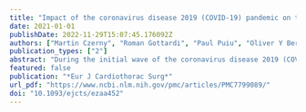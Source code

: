 ```yaml
---
title: "Impact of the coronavirus disease 2019 (COVID-19) pandemic on the care of patients with acute and chronic aortic conditions"
date: 2021-01-01
publishDate: 2022-11-29T15:07:45.176092Z
authors: ["Martin Czerny", "Roman Gottardi", "Paul Puiu", "Oliver Y Bernecker", "Rodolfo Citro", "Alessandro Della Corte", "Luca di Marco", "Martina Fink", "Yvonne Gosslau", "Peter Lukas Haldenwang", "Robin H Heijmen", "Maria Hugas-Mallorqui", "Severino Iesu", "Oyvind Jacobsen", "Arminder S Jassar", "Andrzej Juraszek", "Maciej Kolowca", "Sandro Lepidi", "Massimiliano M Marrocco-Trischitta", "Hitoshi Matsuda", "Katrin Meisenbacher", "Antonio Micari", "Kenji Minatoya", "Kay-Hyun Park", "Sven Peterss", "Michael Petrich", "Gabriele Piffaretti", "Chris Probst", "Benedikt Reutersberg", "Fabrizio Rosati", "Bruno Schachner", "Thomas Schachner", "Vitali A Sorokin", "Zoltan Szeberin", "Piotr Szopinski", "Luigi Di Tommaso", "Santi Trimarchi", "Eric L G Verhoeven", "Ferdinand Vogt", "Andreas Voetsch", "Tim Walter", "Gabriel Weiss", "Xun Yuan", "Filippo Benedetto", "Antonio De Bellis", "Mario D´ Oria", "Philipp Discher", "Andreas Zierer", "Bartosz Rylski", "Jos C van den Berg", "Thomas R Wyss", "Eduardo Bossone", "Jürg Schmidli", "Christoph Nienaber", "Giulio Accarino", "Francesco Baldascino", "Dittmar Böckler", "Claudio Corazzari", "Ilenia D´ Alessio", "Hector de Beaufort", "Christopher De Troia", "Julia Dumfarth", "Denise Galbiati", "Filippo Gorgatti", "Christian Hagl", "Marwan Hamiko", "Florian Huber", "Alexander Hyhlik-Duerr", "Gabriele Ianelli", "Ivana Iesu", "Joon-Chui Jung", "Frieda-Maria Kainz", "Athanasios Katsargyris", "Stephan Koter", "Mariusz Kusmierczyk", "Piotr Kolsut", "Balazs Lengyel", "Chiara Lomazzi", "Claudio Muneretto", "Giovanni Nava", "Thomas Nolte", "Davide Pacini", "Eliza Pleban", "Miriam Rychla", "Kazuhisa Sakamoto", "Takayuki Shijo", "Koki Yokawa", "Matthias Siepe", "Joachim Sirch", "Justus Strauch", "Jai Ajitchandra Sule", "Eva-Luca Tobler", "Corinna Walter", "Ernst Weigang"]
publication_types: ["2"]
abstract: "During the initial wave of the coronavirus disease 2019 (COVID-19) pandemic, a substantial decrease in the admission rates of patients with acute coronary syndromes (ACS) and consequently, a sharp decline in the number of emergency coronary procedures performed in Europe and the USA, were observed [1–3]."
featured: false
publication: "*Eur J Cardiothorac Surg*"
url_pdf: "https://www.ncbi.nlm.nih.gov/pmc/articles/PMC7799089/"
doi: "10.1093/ejcts/ezaa452"
---
```


